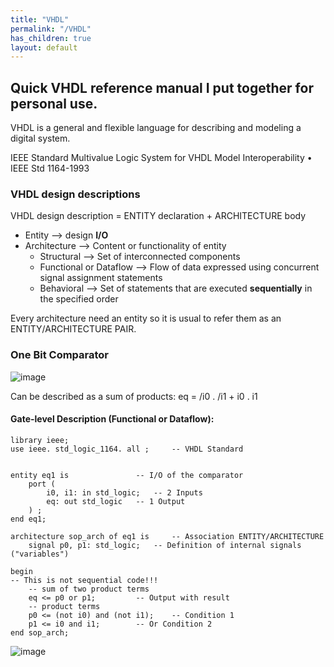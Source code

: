 ```yaml
---
title: "VHDL"
permalink: "/VHDL"
has_children: true
layout: default
---
```


## Quick VHDL reference manual I put together for personal use. 

VHDL is a general and flexible language for describing and modeling a digital system.

IEEE Standard Multivalue Logic System for VHDL Model Interoperability
• IEEE Std 1164-1993

### VHDL design descriptions

VHDL design description = ENTITY declaration + ARCHITECTURE body

- Entity --> design **I/O**
- Architecture --> Content or functionality of entity
  - Structural --> Set of interconnected components
  - Functional or Dataflow --> Flow of data expressed using concurrent signal assignment statements
  - Behavioral --> Set of statements that are executed **sequentially** in the specified order

 Every architecture need an entity so it is usual to refer them as an ENTITY/ARCHITECTURE PAIR.

### One Bit Comparator

 ![image](https://github.com/Ninja-Spotted/Portefolio/assets/105322822/7fe8d577-14af-4efd-98d0-7a8b498cb999)

Can be described as a sum of products: eq = /i0 . /i1 + i0 . i1

#### Gate-level Description (Functional or Dataflow):

	library ieee;
	use ieee. std_logic_1164. all ;		-- VHDL Standard


	entity eq1 is				-- I/O of the comparator
		port (
			i0, i1: in std_logic;	-- 2 Inputs
			eq: out std_logic	-- 1 Output
		) ;
	end eq1;

	architecture sop_arch of eq1 is		-- Association ENTITY/ARCHITECTURE
		signal p0, p1: std_logic;	-- Definition of internal signals ("variables")
	
	begin																	-- This is not sequential code!!!
		-- sum of two product terms
		eq <= p0 or p1;			-- Output with result
		-- product terms
		p0 <= (not i0) and (not i1);	-- Condition 1
		p1 <= i0 and i1;		-- Or Condition 2
	end sop_arch;
 
![image](https://github.com/Ninja-Spotted/Portefolio/assets/105322822/52cedb30-cf90-42b5-ac8d-d0467b3d033f)

